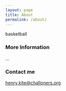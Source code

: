 ```yaml
---
layout: page
title: About
permalink: /about/
---
```


basketball

### More Information

...

### Contact me

[henry.kite@challoners.org](mailto:henry.kite@challoners.org)
